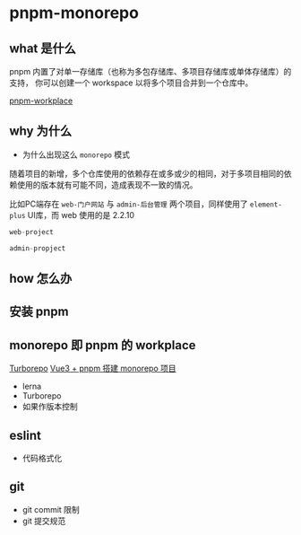 # pnpm-monorepo

## what 是什么

pnpm 内置了对单一存储库（也称为多包存储库、多项目存储库或单体存储库）的支持， 你可以创建一个 workspace 以将多个项目合并到一个仓库中。

[pnpm-workplace](https://pnpm.io/zh/workspaces)

## why 为什么

- 为什么出现这么 `monorepo` 模式

随着项目的新增，多个仓库使用的依赖存在或多或少的相同，对于多项目相同的依赖使用的版本就有可能不同，造成表现不一致的情况。

比如PC端存在 `web-门户网站` 与 `admin-后台管理` 两个项目，同样使用了 `element-plus` UI库，而 web 使用的是 2.2.10

```s
web-project

admin-propject
```

## how 怎么办

## 安装 pnpm

## monorepo 即 pnpm 的 workplace

[Turborepo](https://juejin.cn/post/7048234698048274469#heading-1)
[Vue3 + pnpm 搭建 monorepo 项目](https://blog.tianyuhao.cn/article/article/article-7.html#%E5%88%9D%E5%A7%8B%E5%8C%96%E9%A1%B9%E7%9B%AE)

- lerna
- Turborepo
- 如果作版本控制

## eslint

- 代码格式化

## git

- git commit 限制
- git 提交规范
